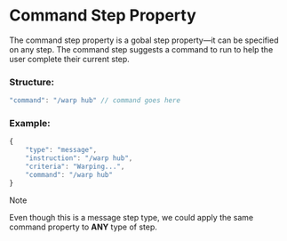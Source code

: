 # Command Step Property
The command step property is a gobal step property—it can be specified on any step. The command step suggests a command to run to help the user complete their current step.

### Structure:
```js
"command": "/warp hub" // command goes here
```
### Example:
```js
{
    "type": "message",
    "instruction": "/warp hub",
    "criteria": "Warping...",
    "command": "/warp hub"
}
```
> [!NOTE]
> Even though this is a message step type, we could apply the same command property to **ANY** type of step.
